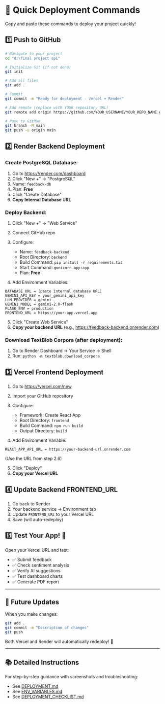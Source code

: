 # 🚀 Quick Deployment Commands

Copy and paste these commands to deploy your project quickly!

## 1️⃣ Push to GitHub

```bash
# Navigate to your project
cd "d:\final project api"

# Initialize Git (if not done)
git init

# Add all files
git add .

# Commit
git commit -m "Ready for deployment - Vercel + Render"

# Add remote (replace with YOUR repository URL)
git remote add origin https://github.com/YOUR_USERNAME/YOUR_REPO_NAME.git

# Push to GitHub
git branch -M main
git push -u origin main
```

## 2️⃣ Render Backend Deployment

### Create PostgreSQL Database:
1. Go to https://render.com/dashboard
2. Click "New +" → "PostgreSQL"
3. Name: `feedback-db`
4. Plan: **Free**
5. Click "Create Database"
6. **Copy Internal Database URL**

### Deploy Backend:
1. Click "New +" → "Web Service"
2. Connect GitHub repo
3. Configure:
   - Name: `feedback-backend`
   - Root Directory: `backend`
   - Build Command: `pip install -r requirements.txt`
   - Start Command: `gunicorn app:app`
   - Plan: **Free**

4. Add Environment Variables:
```
DATABASE_URL = [paste internal database URL]
GEMINI_API_KEY = your_gemini_api_key
LLM_PROVIDER = gemini
GEMINI_MODEL = gemini-2.0-flash
FLASK_ENV = production
FRONTEND_URL = https://your-app.vercel.app
```

5. Click "Create Web Service"
6. **Copy your backend URL** (e.g., https://feedback-backend.onrender.com)

### Download TextBlob Corpora (after deployment):
1. Go to Render Dashboard → Your Service → Shell
2. Run: `python -m textblob.download_corpora`

## 3️⃣ Vercel Frontend Deployment

1. Go to https://vercel.com/new
2. Import your GitHub repository
3. Configure:
   - Framework: Create React App
   - Root Directory: `frontend`
   - Build Command: `npm run build`
   - Output Directory: `build`

4. Add Environment Variable:
```
REACT_APP_API_URL = https://your-backend-url.onrender.com
```
(Use the URL from step 2.6)

5. Click "Deploy"
6. **Copy your Vercel URL**

## 4️⃣ Update Backend FRONTEND_URL

1. Go back to Render
2. Your backend service → Environment tab
3. Update `FRONTEND_URL` to your Vercel URL
4. Save (will auto-redeploy)

## 5️⃣ Test Your App! 🎉

Open your Vercel URL and test:
- ✅ Submit feedback
- ✅ Check sentiment analysis
- ✅ Verify AI suggestions
- ✅ Test dashboard charts
- ✅ Generate PDF report

---

## 🔄 Future Updates

When you make changes:

```bash
git add .
git commit -m "Description of changes"
git push
```

Both Vercel and Render will automatically redeploy! 🚀

---

## 📚 Detailed Instructions

For step-by-step guidance with screenshots and troubleshooting:
- See [DEPLOYMENT.md](DEPLOYMENT.md)
- See [ENV_VARIABLES.md](ENV_VARIABLES.md)
- See [DEPLOYMENT_CHECKLIST.md](DEPLOYMENT_CHECKLIST.md)
